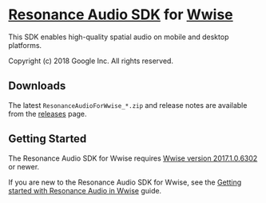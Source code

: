 # [Resonance Audio SDK](//developers.google.com/resonance-audio) for [Wwise](//www.audiokinetic.com/products/wwise/)

This SDK enables high-quality spatial audio on mobile and desktop platforms.

Copyright (c) 2018 Google Inc. All rights reserved.

## Downloads

The latest `ResonanceAudioForWwise_*.zip` and release notes are available from the
[releases](//github.com/resonance-audio/resonance-audio-wwise-sdk/releases)
page.

## Getting Started

The Resonance Audio SDK for Wwise requires
[Wwise version 2017.1.0.6302](//www.audiokinetic.com/download/) or newer.

If you are new to the Resonance Audio SDK for Wwise, see the [Getting started with Resonance Audio in Wwise](//resonance-audio.github.io/resonance-audio-wwise-sdk) guide.
